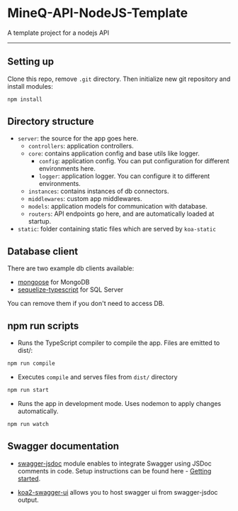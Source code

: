 # MineQ-API-NodeJS-Template
A template project for a nodejs API
***
## Setting up

Clone this repo, remove `.git` directory. Then initialize new git repository and install modules:
```bash
npm install
```

## Directory structure

* `server`: the source for the app goes here.
  * `controllers`: application controllers.
  * `core`: contains application config and base utils like logger.
    * `config`: application config. You can put configuration for different environments here.
    * `logger`: application logger. You can configure it to different environments.
  * `instances`: contains instances of db connectors.
  * `middlewares`: custom app middlewares.
  * `models`: application models for communication with database.
  * `routers`: API endpoints go here, and are automatically loaded at startup.
* `static`: folder containing static files which are served by `koa-static` 

## Database client
  There are two example db clients available: 
  * [mongoose](https://www.npmjs.com/package/mongoose) for MongoDB
  * [sequelize-typescript](https://www.npmjs.com/package/sequelize-typescript) for SQL Server
 
  You can remove them if you don't need to access DB.

## npm run scripts
  * Runs the TypeScript compiler to compile the app. Files are emitted to dist/:
  ```bash
  npm run compile
  ```
  * Executes ```compile``` and serves files from ```dist/``` directory
  ```bash
  npm run start
  ```
  * Runs the app in development mode. Uses nodemon to apply changes automatically.

  ```bash
  npm run watch
  ```

## Swagger documentation

* [swagger-jsdoc](https://www.npmjs.com/package/swagger-jsdoc) module enables to integrate Swagger using JSDoc comments in code. Setup instructions can be found here - [Getting started](https://github.com/Surnet/swagger-jsdoc/blob/HEAD/docs/GETTING-STARTED.md).

* [koa2-swagger-ui](https://www.npmjs.com/package/koa2-swagger-ui) allows you to host swagger ui from swagger-jsdoc output.
